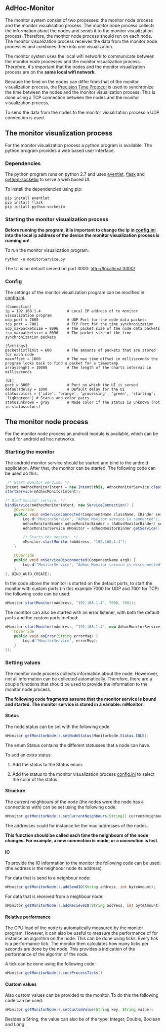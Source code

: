 AdHoc-Monitor
-------------------------

The monitor system consist of two processes: the monitor node process and the monitor visualisation process. The monitor node process collects the information about the nodes and sends it to the monitor visualization process. Therefore, the monitor node process should run on each node. The monitor visualization process receives the data from the monitor node processes and combines them into one visualization. 

The monitor system uses the local wifi network to communicate between the monitor node processes and the monitor visualization process. Therefore, it's important that the nodes and the monitor visualization process are on the __same local wifi network__.

Because the time on the nodes can differ from that of the monitor visualization process, the [Precision Time Protocol](https://en.wikipedia.org/wiki/Precision_Time_Protocol) is used to synchronize the time between the nodes and the monitor visualization process. This is done using a TCP connection between the nodes and the monitor visualization process.

To send the data from the nodes to the monitor visualization process a UDP connection is used.

The monitor visualization process  
-------------------------------------
For the monitor visualization process a python program is available. The python program provides a web based user interface.

### Dependencies
The python program runs on python 2.7 and uses [eventlet](https://github.com/eventlet/eventlet), [flask](http://flask.pocoo.org/) and [python-socketio](https://github.com/miguelgrinberg/python-socketio) to serve a web based UI.

To install the dependencies using pip:
```
pip install eventlet
pip install flask
pip install python-socketio
```

### Starting the monitor visualization process 
__Before running the program, it is important to change the ip in [config.ini](config.ini) into the local ip address of the device the monitor visualization process is running on!__

To run the monitor visualization program:
```
Python -u monitorService.py
```

The UI is on default served on port 3000: [http://localhost:3000/](http://localhost:3000/)

### Config
The settings of the monitor visualization program can be modified in [config.ini](config.ini).

```
[Connection]
ip = 192.168.1.4            # Local IP address of te monitor visualization program
udp_port = 7000             # UDP Port for the node data packets
tcp_port = 7001             # TCP Port for the time synchronization
udp_maxpacketsize = 8096    # The packet size of the node data packets
tcp_maxpacketsize = 8096    # The packet size of the time synchronization packets

[Settings]
packetlistlimit = 600       # The amounts of packets that are stored for each node
maxoffset = 1000            # The max time offset in milliseconds the program looks back to find a packet for a timestamp
arraylenght = 10000         # The length of the charts interval in milliseconds

[UI]
port = 3000                 # Port on which the UI is served
defaultdelay = 1000         # Default delay for the UI
statuscolors = {'idle': 'orange', 'processing': 'green', 'starting': 'lightgreen'} # Status and color pairs
statusunknown = gray        # Node color if the status is unknown (not in statuscolors)
```

The monitor node process
-----------------------------
For the monitor node process an android module is available, which can be used for android ad hoc networks. 

### Starting the monitor
The android monitor service should be started and bind to the android application. After that, the monitor can be started. 
The following code can be used do this:
```java
 /* Start monitor service. */
Intent mAdhocMonitorIntent = new Intent(this, AdhocMonitorService.class);
startService(mAdhocMonitorIntent);

/* Bind monitor service. */
bindService(mAdhocMonitorIntent, new ServiceConnection() {
    @Override
    public void onServiceConnected(ComponentName className, IBinder service) {
        Log.d("MonitorService", "Adhoc Monitor service is connected");
        AdhocMonitorBinder adhocMonitorBinder = (AdhocMonitorBinder) service;
        AdhocMonitorService mMonitor = adhocMonitorBinder.getService();

        /* Starts the monitor. */
        mMonitor.startMonitor(mAddress, "192.168.1.4");
    }

    @Override
    public void onServiceDisconnected(ComponentName arg0) {
        Log.d("MonitorService", "Adhoc Monitor service is disconnected");
    }
}, BIND_AUTO_CREATE);
```

In the code above the monitor is started on the default ports, to start the monitor with custom ports (in this example 7000 for UDP and 7001 for TCP) the following code can be used:
```java
mMonitor.startMonitor(mAddress, "192.168.1.4", 7000, 7001);
```

The montitor can also be started with an error listener, with both the default ports and the custom ports method:
```java
mMonitor.startMonitor(mAddress, "192.168.1.4", new AdhocMonitorService.MonitorErrorListener() {
    @Override
    public void onError(String errorMsg) {
        Log.d("MonitorService", errorMsg);
    }
});
```

### Setting values
The monitor node process collects information about the node. Howerover, not all information can be collected automatically. Therefore, there are a couple functions that should be used to provide the information to the monitor node process. 

__The following code fragments assume that the monitor service is bound and started. The monitor service is stored in a variable: mMonitor.__
#### Status
The node status can be set with the following code:
```java
mMonitor.getMonitorNode().setNodeStatus(MonitorNode.Status.IDLE);
```

The enum Status contains the different statusses that a node can have. 

To add an extra status:

1. Add the status to the Status enum. 

2. Add the status to the monitor visualization process [config.ini](config.ini) to select the color of the status 


#### Structure
The current neighbours of the node (the nodes were the node has a connections with) can be set using the following code:

```java
mMonitor.getMonitorNode().setCurrentNeighbours(String[] currentNeighbours);
```

The addresses could for instance be the mac addresses of the nodes.

__This function should be called each time the neighbours of the node changes. For example, a new connection is made, or a connection is lost.__


#### IO
To provide the IO information to the monitor the following code can be used:
(the address is the neighbour node its address)

For data that is send to a neighbour node:
```java
mMonitor.getMonitorNode().addSendIO(String address, int byteAmount);
```

For data that is received from a neighbour node:
```java
mMonitor.getMonitorNode().addRecieveIO(String address, int byteAmount);
```
#### Relative performance
The CPU load of the node is automatically measured by the monitor program. However, it can also be useful to measure the performance of for instance an algorithm on the node. This can be done using ticks. Every tick is a performance tick. The monitor then calculates how many ticks per seconds are done by the node. This provides a indication of the performance of the algoritm of the node.

A tick can be done using the following code:
```java
mMonitor.getMonitorNode().incrProcessTicks()
```

#### Custom values
Also custom values can be provided to the monitor. To do this the following code can be used:
```java
mMonitor.getMonitorNode().setCustomValue(String key, String value);
```
Besides a String, the value can also be of the type: Integer, Double, Boolean and Long.
